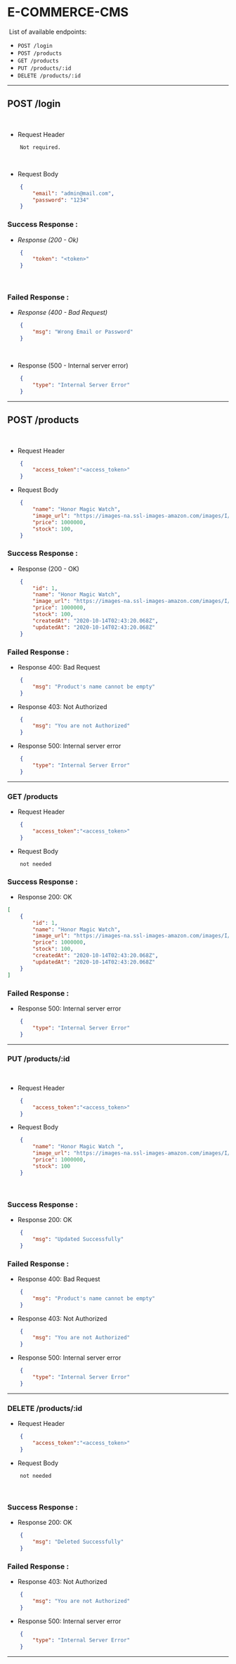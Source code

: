 # E-COMMERCE-CMS 
​
List of available endpoints:
​
- `POST /login`
- `POST /products`
- `GET /products`
- `PUT /products/:id`
- `DELETE /products/:id`
---
## POST /login
​
- Request Header
```
    Not required.
```
​
- Request Body
```json
    {
        "email": "admin@mail.com",
        "password": "1234"
    }
```

### Success Response :

- _Response (200 - Ok)_
```json
    {
        "token": "<token>"
    }
```
​
### Failed Response :
- _Response (400 - Bad Request)_
```json
    {
        "msg": "Wrong Email or Password"
    }
```
​
- Response (500 - Internal server error)
```json
    {
        "type": "Internal Server Error"
    }
```
--- 
## POST /products
​
- Request Header
```json
    {
        "access_token":"<access_token>"
    }
```
- Request Body
```json
    {
        "name": "Honor Magic Watch",
        "image_url": "https://images-na.ssl-images-amazon.com/images/I/81wWxtlyb6L._SL1500_.jpg",
        "price": 1000000,
        "stock": 100,
    }
```

### Success Response :
- Response (200 - OK)
```json
    {
        "id": 1,
        "name": "Honor Magic Watch",
        "image_url": "https://images-na.ssl-images-amazon.com/images/I/81wWxtlyb6L._SL1500_.jpg",
        "price": 1000000,
        "stock": 100,
        "createdAt": "2020-10-14T02:43:20.068Z",
        "updatedAt": "2020-10-14T02:43:20.068Z"
    }
```

### Failed Response :
- Response 400: Bad Request
```json
    {
        "msg": "Product's name cannot be empty"
    }
```

- Response 403: Not Authorized
```json
    {
        "msg": "You are not Authorized"
    }
```

- Response 500: Internal server error
```json
    {
        "type": "Internal Server Error"
    }
```
---
### GET /products

- Request Header
```json
    {
        "access_token":"<access_token>"
    }
```
- Request Body

```
    not needed
```

### Success Response :
- Response 200: OK
```json
[
    {
        "id": 1,
        "name": "Honor Magic Watch",
        "image_url": "https://images-na.ssl-images-amazon.com/images/I/81wWxtlyb6L._SL1500_.jpg",
        "price": 1000000,
        "stock": 100,
        "createdAt": "2020-10-14T02:43:20.068Z",
        "updatedAt": "2020-10-14T02:43:20.068Z"
    }
]
```

### Failed Response :
- Response 500: Internal server error
```json
    {
        "type": "Internal Server Error"
    }
```
---
### PUT /products/:id
​
- Request Header
```json
    {
        "access_token":"<access_token>"
    }
```
- Request Body
```json
    {
        "name": "Honor Magic Watch ",
        "image_url": "https://images-na.ssl-images-amazon.com/images/I/81wWxtlyb6L._SL1500_.jpg",
        "price": 1000000,
        "stock": 100
    }
```
​
### Success Response :
- Response 200: OK
```json
    {
        "msg": "Updated Successfully"
    }
```

### Failed Response :
- Response 400: Bad Request
```json
    {
        "msg": "Product's name cannot be empty"
    }
```

- Response 403: Not Authorized
```json
    {
        "msg": "You are not Authorized"
    }
```

- Response 500: Internal server error
```json
    {
        "type": "Internal Server Error"
    }
```
---
### DELETE /products/:id

- Request Header
```json
    {
        "access_token":"<access_token>"
    }
```
- Request Body
```
    not needed
```
​
### Success Response :
- Response 200: OK
```json
    {
        "msg": "Deleted Successfully"
    }
```

### Failed Response :
- Response 403: Not Authorized
```json
    {
        "msg": "You are not Authorized"
    }
```

- Response 500: Internal server error
```json
    {
        "type": "Internal Server Error"
    }
```
---